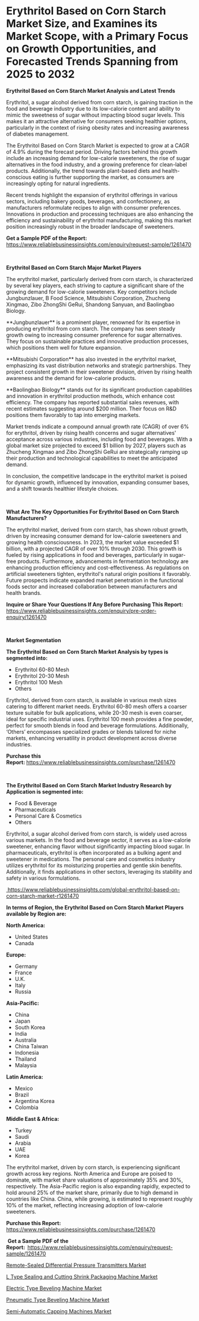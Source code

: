 <p><h1>Erythritol Based on Corn Starch Market Size, and Examines its Market Scope, with a Primary Focus on Growth Opportunities, and Forecasted Trends Spanning from 2025 to 2032</h1></p><p><strong>Erythritol Based on Corn Starch Market Analysis and Latest Trends</strong></p>
<p><p>Erythritol, a sugar alcohol derived from corn starch, is gaining traction in the food and beverage industry due to its low-calorie content and ability to mimic the sweetness of sugar without impacting blood sugar levels. This makes it an attractive alternative for consumers seeking healthier options, particularly in the context of rising obesity rates and increasing awareness of diabetes management.</p><p>The Erythritol Based on Corn Starch Market is expected to grow at a CAGR of 4.9% during the forecast period. Driving factors behind this growth include an increasing demand for low-calorie sweeteners, the rise of sugar alternatives in the food industry, and a growing preference for clean-label products. Additionally, the trend towards plant-based diets and health-conscious eating is further supporting the market, as consumers are increasingly opting for natural ingredients.</p><p>Recent trends highlight the expansion of erythritol offerings in various sectors, including bakery goods, beverages, and confectionery, as manufacturers reformulate recipes to align with consumer preferences. Innovations in production and processing techniques are also enhancing the efficiency and sustainability of erythritol manufacturing, making this market position increasingly robust in the broader landscape of sweeteners.</p></p>
<p><strong>Get a Sample PDF of the Report:&nbsp;</strong> <a href="https://www.reliablebusinessinsights.com/enquiry/request-sample/1261470?utm_campaign=1138&utm_medium=2&utm_source=Github&utm_content=ia&utm_term=28022025&utm_id=erythritol-based-on-corn-starch">https://www.reliablebusinessinsights.com/enquiry/request-sample/1261470</a></p>
<p>&nbsp;</p>
<p><strong>Erythritol Based on Corn Starch Major Market Players</strong></p>
<p><p>The erythritol market, particularly derived from corn starch, is characterized by several key players, each striving to capture a significant share of the growing demand for low-calorie sweeteners. Key competitors include Jungbunzlauer, B Food Science, Mitsubishi Corporation, Zhucheng Xingmao, Zibo ZhongShi GeRui, Shandong Sanyuan, and Baolingbao Biology.</p><p>**Jungbunzlauer** is a prominent player, renowned for its expertise in producing erythritol from corn starch. The company has seen steady growth owing to increasing consumer preference for sugar alternatives. They focus on sustainable practices and innovative production processes, which positions them well for future expansion.</p><p>**Mitsubishi Corporation** has also invested in the erythritol market, emphasizing its vast distribution networks and strategic partnerships. They project consistent growth in their sweetener division, driven by rising health awareness and the demand for low-calorie products.</p><p>**Baolingbao Biology** stands out for its significant production capabilities and innovation in erythritol production methods, which enhance cost efficiency. The company has reported substantial sales revenues, with recent estimates suggesting around $200 million. Their focus on R&D positions them favorably to tap into emerging markets.</p><p>Market trends indicate a compound annual growth rate (CAGR) of over 6% for erythritol, driven by rising health concerns and sugar alternatives' acceptance across various industries, including food and beverages. With a global market size projected to exceed $1 billion by 2027, players such as Zhucheng Xingmao and Zibo ZhongShi GeRui are strategically ramping up their production and technological capabilities to meet the anticipated demand. </p><p>In conclusion, the competitive landscape in the erythritol market is poised for dynamic growth, influenced by innovation, expanding consumer bases, and a shift towards healthier lifestyle choices.</p></p>
<p>&nbsp;</p>
<p><strong>What Are The Key Opportunities For Erythritol Based on Corn Starch Manufacturers?</strong></p>
<p><p>The erythritol market, derived from corn starch, has shown robust growth, driven by increasing consumer demand for low-calorie sweeteners and growing health consciousness. In 2023, the market value exceeded $1 billion, with a projected CAGR of over 10% through 2030. This growth is fueled by rising applications in food and beverages, particularly in sugar-free products. Furthermore, advancements in fermentation technology are enhancing production efficiency and cost-effectiveness. As regulations on artificial sweeteners tighten, erythritol's natural origin positions it favorably. Future prospects indicate expanded market penetration in the functional foods sector and increased collaboration between manufacturers and health brands.</p></p>
<p><strong>Inquire or Share Your Questions If Any Before Purchasing This Report:</strong> <a href="https://www.reliablebusinessinsights.com/enquiry/pre-order-enquiry/1261470?utm_campaign=1138&utm_medium=2&utm_source=Github&utm_content=ia&utm_term=28022025&utm_id=erythritol-based-on-corn-starch">https://www.reliablebusinessinsights.com/enquiry/pre-order-enquiry/1261470</a></p>
<p>&nbsp;</p>
<p><strong>Market Segmentation</strong></p>
<p><strong>The Erythritol Based on Corn Starch Market Analysis by types is segmented into:</strong></p>
<p><ul><li>Erythritol 60-80 Mesh</li><li>Erythritol 20-30 Mesh</li><li>Erythritol 100 Mesh</li><li>Others</li></ul></p>
<p><p>Erythritol, derived from corn starch, is available in various mesh sizes catering to different market needs. Erythritol 60-80 mesh offers a coarser texture suitable for bulk applications, while 20-30 mesh is even coarser, ideal for specific industrial uses. Erythritol 100 mesh provides a fine powder, perfect for smooth blends in food and beverage formulations. Additionally, ‘Others’ encompasses specialized grades or blends tailored for niche markets, enhancing versatility in product development across diverse industries.</p></p>
<p><strong>Purchase this Report:&nbsp;</strong><a href="https://www.reliablebusinessinsights.com/purchase/1261470?utm_campaign=1138&utm_medium=2&utm_source=Github&utm_content=ia&utm_term=28022025&utm_id=erythritol-based-on-corn-starch">https://www.reliablebusinessinsights.com/purchase/1261470</a></p>
<p>&nbsp;</p>
<p><strong>The Erythritol Based on Corn Starch Market Industry Research by Application is segmented into:</strong></p>
<p><ul><li>Food & Beverage</li><li>Pharmaceuticals</li><li>Personal Care & Cosmetics</li><li>Others</li></ul></p>
<p><p>Erythritol, a sugar alcohol derived from corn starch, is widely used across various markets. In the food and beverage sector, it serves as a low-calorie sweetener, enhancing flavor without significantly impacting blood sugar. In pharmaceuticals, erythritol is often incorporated as a bulking agent and sweetener in medications. The personal care and cosmetics industry utilizes erythritol for its moisturizing properties and gentle skin benefits. Additionally, it finds applications in other sectors, leveraging its stability and safety in various formulations.</p></p>
<p><a href="https://www.reliablebusinessinsights.com/global-erythritol-based-on-corn-starch-market-r1261470?utm_campaign=1138&utm_medium=2&utm_source=Github&utm_content=ia&utm_term=28022025&utm_id=erythritol-based-on-corn-starch">&nbsp;https://www.reliablebusinessinsights.com/global-erythritol-based-on-corn-starch-market-r1261470</a></p>
<p><strong>In terms of Region, the Erythritol Based on Corn Starch Market Players available by Region are:</strong></p>
<p>
    <p> <strong> North America: </strong>
        <ul>
            <li>United States</li>
            <li>Canada</li>
        </ul>
        </p> 
    <p> <strong> Europe: </strong>
        <ul>
            <li>Germany</li>
            <li>France</li>
            <li>U.K.</li>
            <li>Italy</li>
            <li>Russia</li>
        </ul>
        </p> 
    <p> <strong> Asia-Pacific: </strong>
        <ul>
            <li>China</li>
            <li>Japan</li>
            <li>South Korea</li>
            <li>India</li>
            <li>Australia</li>
            <li>China Taiwan</li>
            <li>Indonesia</li>
            <li>Thailand</li>
            <li>Malaysia</li>
        </ul>
        </p> 
    <p> <strong> Latin America: </strong>
        <ul>
            <li>Mexico</li>
            <li>Brazil</li>
            <li>Argentina Korea</li>
            <li>Colombia</li>
        </ul>
        </p> 
    <p> <strong> Middle East & Africa: </strong>
        <ul>
            <li>Turkey</li>
            <li>Saudi</li>
            <li>Arabia</li>
            <li>UAE</li>
            <li>Korea</li>
        </ul>
    </p>
    </p>
<p><p>The erythritol market, driven by corn starch, is experiencing significant growth across key regions. North America and Europe are poised to dominate, with market share valuations of approximately 35% and 30%, respectively. The Asia-Pacific region is also expanding rapidly, expected to hold around 25% of the market share, primarily due to high demand in countries like China. China, while growing, is estimated to represent roughly 10% of the market, reflecting increasing adoption of low-calorie sweeteners.</p></p>
<p><strong>Purchase this Report: </strong><a href="https://www.reliablebusinessinsights.com/purchase/1261470?utm_campaign=1138&utm_medium=2&utm_source=Github&utm_content=ia&utm_term=28022025&utm_id=erythritol-based-on-corn-starch">https://www.reliablebusinessinsights.com/purchase/1261470</a></p>
<p>&nbsp;<strong>Get a Sample PDF of the Report:&nbsp;&nbsp;</strong><a href="https://www.reliablebusinessinsights.com/enquiry/request-sample/1261470?utm_campaign=1138&utm_medium=2&utm_source=Github&utm_content=ia&utm_term=28022025&utm_id=erythritol-based-on-corn-starch">https://www.reliablebusinessinsights.com/enquiry/request-sample/1261470</a></p>
<p><strong></strong></p>
<p><p><a href="https://github.com/leehihkl/Market-Research-Report-List-1/blob/main/remote-sealed-differential-pressure-transmitters-market.md?utm_campaign=1138&utm_medium=2&utm_source=Github&utm_content=ia&utm_term=28022025&utm_id=erythritol-based-on-corn-starch">Remote-Sealed Differential Pressure Transmitters Market</a></p><p><a href="https://github.com/djibenesha/Market-Research-Report-List-1/blob/main/l-type-sealing-and-cutting-shrink-packaging-machine-market.md?utm_campaign=1138&utm_medium=2&utm_source=Github&utm_content=ia&utm_term=28022025&utm_id=erythritol-based-on-corn-starch">L Type Sealing and Cutting Shrink Packaging Machine Market</a></p><p><a href="https://github.com/abedlagagica4/Market-Research-Report-List-1/blob/main/electric-type-beveling-machine-market.md?utm_campaign=1138&utm_medium=2&utm_source=Github&utm_content=ia&utm_term=28022025&utm_id=erythritol-based-on-corn-starch">Electric Type Beveling Machine Market</a></p><p><a href="https://github.com/birbamanan03/Market-Research-Report-List-1/blob/main/pneumatic-type-beveling-machine-market.md?utm_campaign=1138&utm_medium=2&utm_source=Github&utm_content=ia&utm_term=28022025&utm_id=erythritol-based-on-corn-starch">Pneumatic Type Beveling Machine Market</a></p><p><a href="https://github.com/nibbsmantji/Market-Research-Report-List-1/blob/main/semi-automatic-capping-machines-market.md?utm_campaign=1138&utm_medium=2&utm_source=Github&utm_content=ia&utm_term=28022025&utm_id=erythritol-based-on-corn-starch">Semi-Automatic Capping Machines Market</a></p></p>